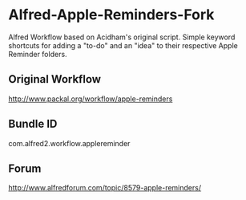# Alfred-Apple-Reminders-Fork
Alfred Workflow based on Acidham's original script. Simple keyword shortcuts for adding a "to-do" and an "idea" to their respective Apple Reminder folders.

## Original Workflow
http://www.packal.org/workflow/apple-reminders

## Bundle ID
com.alfred2.workflow.applereminder

## Forum
http://www.alfredforum.com/topic/8579-apple-reminders/

